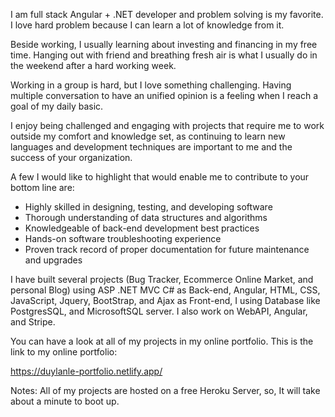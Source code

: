 I am full stack Angular + .NET developer and problem solving is my favorite. I love hard problem because I can learn a lot of knowledge from it.

Beside working, I usually learning about investing and financing in my free time. Hanging out with friend and breathing fresh air is what I usually do in the weekend after a hard working week.

Working in a group is hard, but I love something challenging. Having multiple conversation to have an unified opinion is a feeling when I reach a goal of my daily basic.

I enjoy being challenged and engaging with projects that require me to work outside my comfort and knowledge set, as continuing to learn new languages and development techniques are important to me and the success of your organization.

A few I would like to highlight that would enable me to contribute to your bottom line are:
- Highly skilled in designing, testing, and developing software
- Thorough understanding of data structures and algorithms
- Knowledgeable of back-end development best practices
- Hands-on software troubleshooting experience
- Proven track record of proper documentation for future maintenance and upgrades

I have built several projects (Bug Tracker, Ecommerce Online Market, and personal Blog) using ASP .NET MVC C# as Back-end, Angular, HTML, CSS, JavaScript, Jquery, BootStrap, and Ajax as Front-end, I using Database like PostgresSQL, and MicrosoftSQL server. I also work on WebAPI, Angular, and Stripe.

You can have a look at all of my projects in my online portfolio. This is the link to my online portfolio: 

https://duylanle-portfolio.netlify.app/

Notes: All of my projects are hosted on a free Heroku Server, so, It will take about a minute to boot up.
